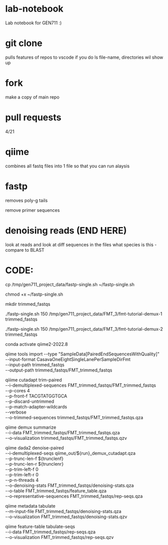 # lab-notebook
Lab notebook for GEN711 :)

# git clone
pulls features of repos to vscode
if you do ls file-name, directories wil show up

# fork
make a copy of main repo

# pull requests

4/21

# qiime
combines all fastq files into 1 file so that you can run alaysis

# fastp
removes poly-g tails


remove primer sequences

# denoising reads (END HERE)
look at reads and look at diff sequences in the files
what species is this - compare to BLAST

# CODE:
cp /tmp/gen711_project_data/fastp-single.sh ~/fastp-single.sh 

chmod +x ~/fastp-single.sh

mkdir trimmed_fastqs

./fastp-single.sh 150 /tmp/gen711_project_data/FMT_3/fmt-tutorial-demux-1 trimmed_fastqs

./fastp-single.sh 150 /tmp/gen711_project_data/FMT_3/fmt-tutorial-demux-2 trimmed_fastqs

conda activate qiime2-2022.8

qiime tools import --type "SampleData[PairedEndSequencesWithQuality]" \
--input-format CasavaOneEightSingleLanePerSampleDirFmt \
--input-path trimmed_fastqs \
--output-path trimmed_fastqs/FMT_trimmed_fastqs

qiiime cutadapt trim-paired \
--i-demultiplexed-sequences FMT_trimmed_fastqs/FMT_trimmed_fastqs \
--p-cores 4 \
--p-front-f TACGTATGGTGCA \
--p-discard-untrimmed \
--p-match-adapter-wildcards \
--verbose \
--o-trimmed-sequences trimmed_fastqs/FMT_trimmed_fastqs.qza

qiime demux summarize \
--i-data FMT_trimmed_fastqs/FMT_trimmed_fastqs.qza \
--o-visualization trimmed_fastqs/FMT_trimmed_fastqs.qzv

qiime dada2 denoise-paired \
--i-demultiplexed-seqs qiime_out/${run}_demux_cutadapt.qza \
--p-trunc-len-f ${trunclenf} \
--p-trunc-len-r ${trunclenr} \
--p-trim-left-f 0 \
--p-trim-left-r 0 \
--p-n-threads 4 \
--o-denoising-stats FMT_trimmed_fastqs/denoising-stats.qza \
--o-table FMT_trimmed_fastqs/feature_table.qza \
--o-representative-sequences FMT_trimmed_fastqs/rep-seqs.qza

qiime metadata tabulate \
--m-input-file FMT_trimmed_fastqs/denoising-stats.qza \
--o-visualization FMT_trimmed_fastqs/denoising-stats.qzv

qiime feature-table tabulate-seqs \
--i-data FMT_trimmed_fastqs/rep-seqs.qza \
--o-visualization FMT_trimmed_fastqs/rep-seqs.qzv


